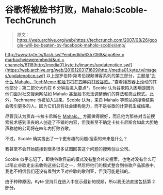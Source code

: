 # 谷歌将被脸书打败，Mahalo:Scoble-TechCrunch

> 原文：<https://web.archive.org/web/https://techcrunch.com/2007/08/26/google-will-be-beaten-by-facebook-maholo-scoble/amp/>

[http://www.kyte.tv/flash.swf?embedId=6357068&appKey = marbachviewerembedd&uri = channels/6118](https://web.archive.org/web/20191203171609/http://www.kyte.tv/flash.swf?embedId=6357068&appKey=MarbachViewerEmbedded&uri=channels/6118)[http://media01.kyte.tv/images/updatenotice.swf](https://web.archive.org/web/20191203171609/http://media01.kyte.tv/images/updatenotice.swf)
以上是罗伯特·斯考伯视频博客系列的第三部分，主题是“[为什么 Mahalo、TechMeme 和脸书将在四年内打败谷歌。](https://web.archive.org/web/20191203171609/http://scobleizer.com/2007/08/26/why-mahalo-techmeme-and-facebook-are-going-to-kick-googles-butt-in-four-years/)"查看播放器上滚动的其他部分；第二部分大约在 6 分钟后进入要点*。Scoble 认为谷歌陷入困境是因为他们面对社交搜索网站如 Mahalo 甚至脸书无法调整他们的算法和商业模式。此外，Techmeme 也被加入进来。Scoble 认为，来自 Mahalo 等网站的搜索结果会吸引更多的人，因为它们具有社会建构能力，而不是谷歌的计算机生成结果。

尽管我认为贾森·卡拉卡尼斯在 [Mahalo、](https://web.archive.org/web/20191203171609/https://crunchbase.com/organization/mahalo) 方面做得很好，而且他为那些对当前搜索技术感到沮丧的人创造了不错的内容，但我甚至不确定卡拉卡尼斯会如此大胆地声称他的公司将在四年内打败谷歌。

不过，Scoble 确实提出了一个更有趣的问题:搜索的未来是什么？

我甚至不会开始链接到很多很多试图回答这个问题的搜索创业公司。

Scoble 似乎忘记了，即使谷歌目前的模式没有整合社交搜索，也绝对没有什么可以阻止谷歌走出去收购这些公司之一，然后将他们的模式整合到谷歌产品家族中。我也不相信我们还没有看到大卫对谷歌的歌利亚，但我可能是错的。

由于种种原因，Kyte 坚持只在嵌入中显示最新的视频，所以我无法直接包括第 2 部分。

<amp-analytics data-credentials="include"></amp-analytics>